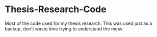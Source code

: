 # Thesis-Research-Code
Most of the code used for my thesis research. 
This was used just as a backup, don't waste time trying to understand the mess
